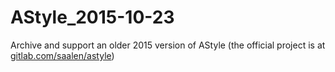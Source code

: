 # AStyle_2015-10-23
Archive and support an older 2015 version of AStyle (the official project is at [gitlab.com/saalen/astyle](https://gitlab.com/saalen/astyle))
